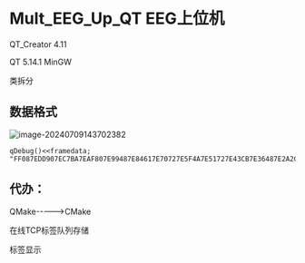 # Mult_EEG_Up_QT EEG上位机

QT_Creator 4.11

QT 5.14.1 MinGW

类拆分



## 数据格式

![image-20240709143702382](C:\Users\Administrator\AppData\Roaming\Typora\typora-user-images\image-20240709143702382.png)





```
qDebug()<<framedata;  "FF087EDD907EC7BA7EAF807E99487E84617E70727E5F4A7E51727E43CB7E36487E2A2C7E22907E1BC47E18F27E158F7E123E7E14B87E19497E1C907E23737E2AEF7E36777E43AB7E50B07E5D4A20FEAA25000000BB"
```

## 代办：
QMake----->CMake

在线TCP标签队列存储

标签显示
